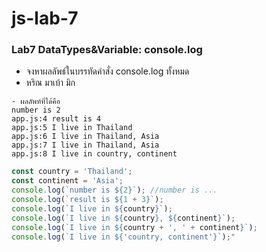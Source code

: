 # js-lab-7
### Lab7 DataTypes&Variable: console.log
- จงหาผลลัพธ์ในบรรทัดคำสั่ง console.log ทั้งหมด
- หริณ มาเบ้า มิก
```shell
- ผลลัพท์ที่ได้คือ
number is 2
app.js:4 result is 4
app.js:5 I live in Thailand
app.js:6 I live in Thailand, Asia
app.js:7 I live in Thailand, Asia
app.js:8 I live in country, continent
```
``` JavaScript
const country = 'Thailand';
const continent = 'Asia';
console.log(`number is ${2}`); //number is ...
console.log(`result is ${1 + 3}`);
console.log(`I live in ${country}`);
console.log(`I live in ${country}, ${continent}`);
console.log(`I live in ${country + ', ' + continent}`);
console.log(`I live in ${'country, continent'}`);"
```
